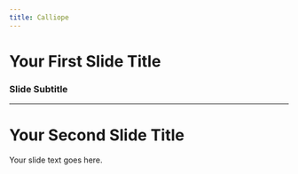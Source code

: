 ```yaml
---
title: Calliope
---
```


# Your First Slide Title

### Slide Subtitle

---

# Your Second Slide Title

Your slide text goes here.